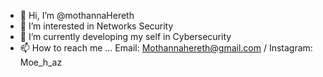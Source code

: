 - 👋 Hi, I’m @mothannaHereth
- 👀 I’m interested in Networks Security
- 🌱 I’m currently developing my self in Cybersecurity 
- 📫 How to reach me ...
  Email: Mothannahereth@gmail.com / Instagram: Moe_h_az

<!---
mothannaHereth/mothannaHereth is a ✨ special ✨ repository because its `README.md` (this file) appears on your GitHub profile.
You can click the Preview link to take a look at your changes.
--->

